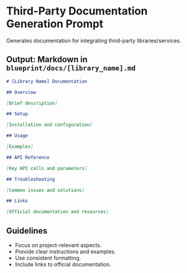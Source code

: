 # Third-Party Documentation Generation Prompt

Generates documentation for integrating third-party libraries/services.

## Output: Markdown in `blueprint/docs/[library_name].md`

```markdown
# [Library Name] Documentation

## Overview

[Brief description]

## Setup

[Installation and configuration]

## Usage

[Examples]

## API Reference

[Key API calls and parameters]

## Troubleshooting

[Common issues and solutions]

## Links

[Official documentation and resources]
```
## Guidelines
- Focus on project-relevant aspects.
- Provide clear instructions and examples.
- Use consistent formatting.
- Include links to official documentation.